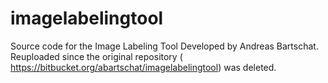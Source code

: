 # imagelabelingtool
Source code for the Image Labeling Tool Developed by Andreas Bartschat. Reuploaded since the original repository ( https://bitbucket.org/abartschat/imagelabelingtool) was deleted.
